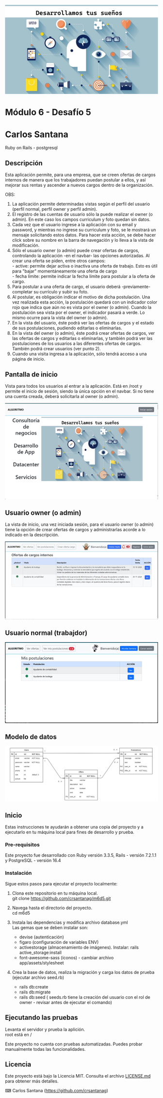 ![Banner](banner.jpg)  

# Módulo 6 - Desafío 5
# Carlos Santana

Ruby on Rails - postgresql

## Descripción

Esta aplicación permite, para una empresa, que se creen ofertas de cargos internos de manera que los trabajadores puedan postular a ellos, y así mejorar sus rentas y ascender a nuevos cargos dentro de la organización.

OBS:  
   1. La aplicación permite determinadas vistas según el perfil del usuario (perfil normal, perfil owner y perfil admin).  
   2. El registro de las cuentas de usuario sólo la puede realizar el owner (o admin). En este caso los campos curriculum y foto quedan sin datos.  
   3. Cada vez que el usuario ingrese a la aplicación con su email y password, y mientras no ingrese su curriculum y foto, se le mostrará un mensaje solicitando estos datos. Para hacer esta acción, se debe hacer click sobre su nombre en la barra de navegación y lo lleva a la vista de modificación.  
   4. Sólo el usuario owner (o admin) puede crear ofertas de cargos, controlando la aplicación -en el navbar- las opciones autorizadas. Al crear una oferta se piden, entre otros campos:  
     - active: permite dejar activa o inactiva una oferta de trabajo. Esto es útil para "bajar" momentáneamente una oferta de cargo  
     - fecha límite: permite indicar la fecha límite para postular a la oferta de cargo.  
   5. Para postular a una oferta de cargo, el usuario deberá -previamente- completar su currículo y subir su foto.  
   6. Al postular, es obligación indicar el motivo de dicha postulación. Una vez realizada esta acción, la postulación quedará con un indicador color rojo que indica que aún no es vista por el owner (o admin). Cuando la postulación sea vista por el owner, el indicador pasará a verde. Lo mismo ocurre para la vista del owner (o admin).  
   7. En la vista del usuario, éste podrá ver las ofertas de cargos y el estado de sus postulaciones, pudiendo editarlas o eliminarlas.  
   8. En la vista del owner (o admin), éste podrá crear ofertas de cargos, ver las ofertas de cargos y editarlas o eliminarlas, y también podrá ver las postulaciones de los usuarios a las diferentes ofertas de cargos. También podrá crear usuarios (ver punto 2).  
   9. Cuando una visita ingresa a la aplicación, sólo tendrá acceso a una página de inicio.  
  
## Pantalla de inicio  
  
Vista para todos los usuarios al entrar a la aplicación. Está en /root y permite el inicio de sesión, siendo la única opción en el navbar. Si no tiene una cuenta creada, deberá solicitarla al owner (o admin).  
  
![Usuario](screen1.jpg)  
  
## Usuario owner (o admin) 
  
La vista de inicio, una vez iniciada sesión, para el usuario owner (o admin) tiene la opción de crear ofertas de cargos y administrarlas acorde a lo indicado en la descripción.  
  
![Author](screen2.jpg)  

## Usuario normal (trabajdor)  
  
![Author](screen3.jpg) 
  
## Modelo de datos  
  
![Modelo](model.jpg)
  
## Inicio
  
Estas instrucciones te ayudarán a obtener una copia del proyecto y a ejecutarlo en tu máquina local para fines de desarrollo y prueba.

### Pre-requisitos
  
Este proyecto fue desarrollado con Ruby versión 3.3.5, Rails - versión 7.2.1.1 y PostgreSQL - versión 16.4

### Instalación
  
Sigue estos pasos para ejecutar el proyecto localmente:
  
1. Clona este repositorio en tu máquina local.  
git clone https://github.com/crsantanag/m6d5.git  
  
2. Navega hasta el directorio del proyecto.  
cd m6d5  
  
3. Instala las dependencias y modifica archivo database.yml  
Las gemas que se deben instalar son:   
   - devise (autenticación)
   - figaro (configuración de variables ENV)  
   - activestorage (almacenamiento de imágenes). Instalar: rails active_storage:install  
   - font-awesome-sass (íconos) - cambiar archivo app/assets/stylesheet
  
4. Crea la base de datos, realiza la migración y carga los datos de prueba (ejecutar archivo seed.rb)  
    - rails db:create  
    - rails db:migrate  
    - rails db:seed ( seeds.rb tiene la creación del usuario con el rol de owner - revisar antes de ejecutar el comando)  
  
## Ejecutando las pruebas
Levanta el servidor y prueba la aplición.  
root está en /  
  
Este proyecto no cuenta con pruebas automatizadas. Puedes probar manualmente todas las funcionalidades.  
  
## Licencia  
  
Este proyecto está bajo la Licencia MIT. Consulta el archivo [LICENSE.md](LICENSE.md) para obtener más detalles.  
  
⌨ ️Carlos Santana (https://github.com/crsantanag)